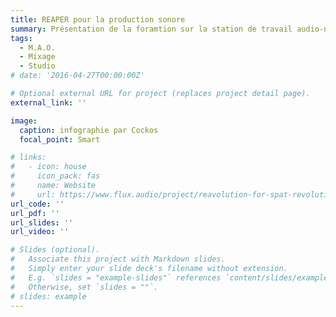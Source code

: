 ```yaml
---
title: REAPER pour la production sonore
summary: Présentation de la foramtion sur la station de travail audio-numérique de Cockos.
tags:
  - M.A.O.
  - Mixage
  - Studio
# date: '2016-04-27T00:00:00Z'

# Optional external URL for project (replaces project detail page).
external_link: ''

image:
  caption: infographie par Cockos
  focal_point: Smart

# links:
#   - icon: house
#     icon_pack: fas
#     name: Website
#     url: https://www.flux.audio/project/reavolution-for-spat-revolution/
url_code: ''
url_pdf: ''
url_slides: ''
url_video: ''

# Slides (optional).
#   Associate this project with Markdown slides.
#   Simply enter your slide deck's filename without extension.
#   E.g. `slides = "example-slides"` references `content/slides/example-slides.md`.
#   Otherwise, set `slides = ""`.
# slides: example
---
```


